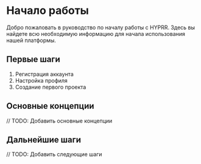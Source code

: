 # Начало работы

Добро пожаловать в руководство по началу работы с HYPRR. Здесь вы найдете всю необходимую информацию для начала использования нашей платформы.

## Первые шаги

1. Регистрация аккаунта
2. Настройка профиля
3. Создание первого проекта

## Основные концепции

// TODO: Добавить основные концепции

## Дальнейшие шаги

// TODO: Добавить следующие шаги

